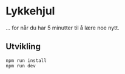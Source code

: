 # Lykkehjul

... for når du har 5 minutter til å lære noe nytt.

## Utvikling

```
npm run install
npm run dev
```
